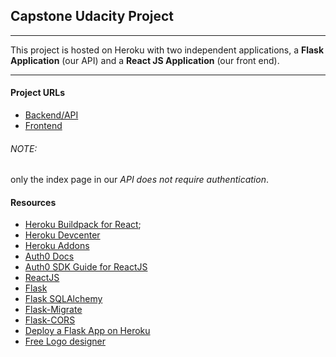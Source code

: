 ## Capstone Udacity Project

---

This project is hosted on Heroku with two independent applications, a **Flask Application** (our API) and a **React JS Application** (our front end).

----

#### Project URLs

- [Backend/API](https://ferreira-capstone.herokuapp.com/) 
- [Frontend](https://ferreira-capstoneui.herokuapp.com)

###### NOTE:
only the index page in our _API does not require authentication_.

#### Resources

- [Heroku Buildpack for React](https://github.com/mars/create-react-app-buildpack);
- [Heroku Devcenter](https://devcenter.heroku.com/categories/reference)
- [Heroku Addons](https://elements.heroku.com/addons)
- [Auth0 Docs](https://auth0.com/docs)
- [Auth0 SDK Guide for ReactJS](https://auth0.com/docs/quickstart/spa/react)
- [ReactJS](https://reactjs.org/)
- [Flask](https://flask.palletsprojects.com/en/2.0.x/)
- [Flask SQLAlchemy](https://flask-sqlalchemy.palletsprojects.com/en/2.x/)
- [Flask-Migrate](https://flask-migrate.readthedocs.io/en/latest/index.html)
- [Flask-CORS](https://flask-cors.readthedocs.io/en/latest/)
- [Deploy a Flask App on Heroku](https://docs.appseed.us/content/how-to/flask-deploy-on-heroku)
- [Free Logo designer](https://www.freelogodesign.org/)
